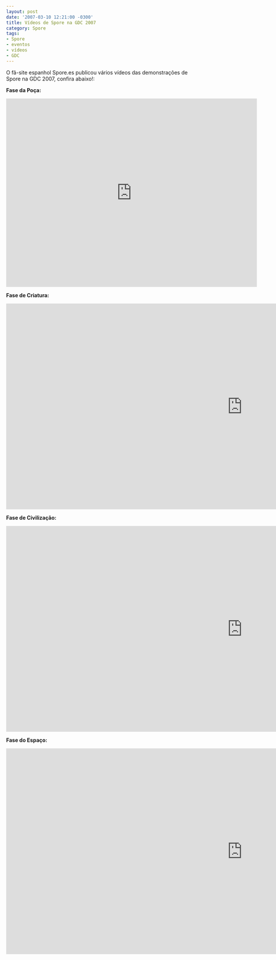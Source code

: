 ```yaml
---
layout: post
date: '2007-03-10 12:21:00 -0300'
title: Vídeos de Spore na GDC 2007
category: Spore
tags:
- Spore
- eventos
- vídeos
- GDC
---
```

O fã-site espanhol Spore.es publicou vários vídeos das demonstrações de Spore na GDC 2007, confira abaixo!:

**Fase da Poça:**

<iframe width="680" height="510" src="https://www.youtube-nocookie.com/embed/Col_TIlXALo" frameborder="0" allow="accelerometer; autoplay; encrypted-media; gyroscope; picture-in-picture" allowfullscreen></iframe>

**Fase de Criatura:**

<iframe width="1280" height="557" src="https://www.youtube-nocookie.com/embed/ojf9Tbjj-eE" frameborder="0" allow="accelerometer; autoplay; encrypted-media; gyroscope; picture-in-picture" allowfullscreen></iframe>

**Fase de Civilização:**

<iframe width="1280" height="557" src="https://www.youtube-nocookie.com/embed/6h50Til09L8" frameborder="0" allow="accelerometer; autoplay; encrypted-media; gyroscope; picture-in-picture" allowfullscreen></iframe>

**Fase do Espaço:**

<iframe width="1280" height="557" src="https://www.youtube-nocookie.com/embed/yCKQ8xrC-MY" frameborder="0" allow="accelerometer; autoplay; encrypted-media; gyroscope; picture-in-picture" allowfullscreen></iframe>